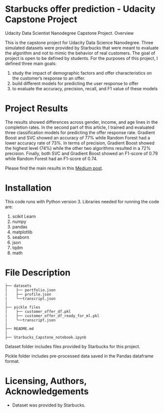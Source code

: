 # Starbucks offer prediction - Udacity Capstone Project

Udacity Data Scientist Nanodegree Capstone Project.
Overview

This is the capstone project for Udacity Data Science Nanodegree. Three simulated datasets were provided by Starbucks that were meant to evaluate the algorithm and not to mimic the behavior of real customers. The goal of project is open to be defined by students. For the purposes of this project, I defined three main goals:

1. study the impact of demographic factors and offer characteristics on the customer’s response to an offer.
2. build different models for predicting the user response to offer
3. to evaluate the accuracy, precision, recall, and F1 value of these models

# Project Results
The results showed differences across gender, income, and age lines in the completion rates. In the second part of this article, I trained and evaluated three classification models for predicting the offer response rate. Gradient Boost and SVC showed an accuracy of 77% while Random Forest had a lower accuracy rate of 73%. In terms of precision, Gradient Boost showed the highest level (74%) while the other two algorithms resulted in a 72% precision. Finally, both SVC and Gradient Boost showed an F1-score of 0.79 while Random Forest had an F1-score of 0.74.

Please find the main results in this [Medium post](https://babaksoleimani.medium.com/youve-got-an-offer-modeling-the-response-to-starbucks-offers-e6a1b6e18b89/).

# Installation
This code runs with Python version 3. Libraries needed for running the code are:
1. scikit Learn
2. numpy
3. pandas
4. matplotlib
5. seaborn
6. json
7. tqdm
8. math

# File Description
```
├── datasets          
|    ├── portfolio.json
|    ├── profile.json
|    └──transcript.json
|
├── pickle files          
|    ├── customer_offer_df.pkl
|    ├── customer_offer_df_ready_for_ml.pkl
|    └──transcript.json
|
├── README.md
|
├── Starbucks_Capstone_notebook.ipynb 
```
Dataset folder includes files provided by Starbucks for this project.

Pickle folder includes pre-processed data saved in the Pandas dataframe format. 

# Licensing, Authors, Acknowledgements
* Dataset was provided by Starbucks.
